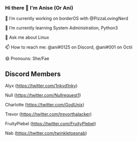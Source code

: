 ### Hi there 👋 I'm Anise (Or Ani)


🔭 I’m currently working on borderOS with @PizzaLovingNerd

🌱 I’m currently learning System Administration, Python3

💬 Ask me about Linux

📫 How to reach me: @ani#0125 on Discord, @ani#001 on Octii

😄 Pronouns: She/Fae



## Discord Members
Alyx (https://twitter.com/1nkyd1nky)

Null (https://twitter.com/Nullrequest1)

Charlotte (https://twitter.com/GodUnix)

Trevor (https://twitter.com/trevorthalacker)

FruityPlebel (https://twitter.com/FruityPlebel)

Nab (https://twitter.com/twinkletoesnab)
